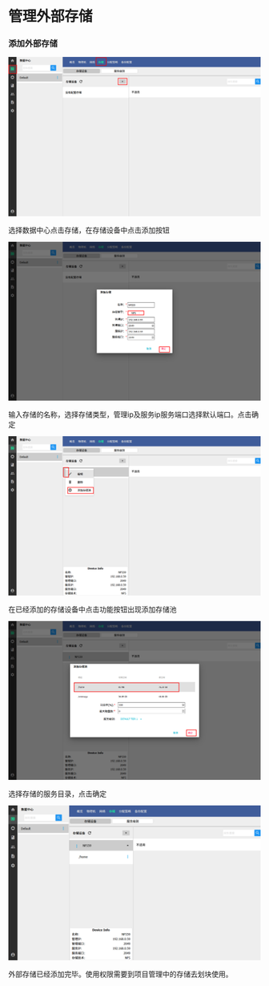 # 管理外部存储

### 添加外部存储

![](/assets/火狐截图_2016-09-26T01-29-54.722Z.png)



选择数据中心点击存储，在存储设备中点击添加按钮

![](/assets/火狐截图_2016-09-26T01-30-43.574Z.png)

输入存储的名称，选择存储类型，管理ip及服务ip服务端口选择默认端口。点击确定

![](/assets/火狐截图_2016-09-26T01-31-05.578Z.png)

在已经添加的存储设备中点击功能按钮出现添加存储池

![](/assets/火狐截图_2016-09-26T01-31-46.398Z.png)

选择存储的服务目录，点击确定

![](/assets/火狐截图_2016-09-26T01-33-00.242Z.png)

外部存储已经添加完毕。使用权限需要到项目管理中的存储去划块使用。

